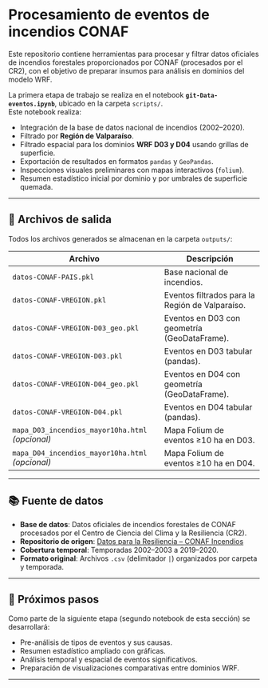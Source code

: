 # Procesamiento de eventos de incendios CONAF 

Este repositorio contiene herramientas para procesar y filtrar datos oficiales de incendios forestales proporcionados por CONAF (procesados por el CR2), con el objetivo de preparar insumos para análisis en dominios del modelo WRF.  

La primera etapa de trabajo se realiza en el notebook **`git-Data-eventos.ipynb`**, ubicado en la carpeta `scripts/`.  
Este notebook realiza:

- Integración de la base de datos nacional de incendios (2002–2020).
- Filtrado por **Región de Valparaíso**.
- Filtrado espacial para los dominios **WRF D03 y D04** usando grillas de superficie.
- Exportación de resultados en formatos `pandas` y `GeoPandas`.
- Inspecciones visuales preliminares con mapas interactivos (`folium`).
- Resumen estadístico inicial por dominio y por umbrales de superficie quemada.

---

## 📂 Archivos de salida

Todos los archivos generados se almacenan en la carpeta `outputs/`:

| Archivo                                          | Descripción |
|--------------------------------------------------|-------------|
| `datos-CONAF-PAIS.pkl`                           | Base nacional de incendios. |
| `datos-CONAF-VREGION.pkl`                        | Eventos filtrados para la Región de Valparaíso. |
| `datos-CONAF-VREGION-D03_geo.pkl`                | Eventos en D03 con geometría (GeoDataFrame). |
| `datos-CONAF-VREGION-D03.pkl`                    | Eventos en D03 tabular (pandas). |
| `datos-CONAF-VREGION-D04_geo.pkl`                | Eventos en D04 con geometría (GeoDataFrame). |
| `datos-CONAF-VREGION-D04.pkl`                    | Eventos en D04 tabular (pandas). |
| `mapa_D03_incendios_mayor10ha.html` *(opcional)* | Mapa Folium de eventos ≥10 ha en D03. |
| `mapa_D04_incendios_mayor10ha.html` *(opcional)* | Mapa Folium de eventos ≥10 ha en D04. |

---

## 📚 Fuente de datos

- **Base de datos**: Datos oficiales de incendios forestales de CONAF procesados por el Centro de Ciencia del Clima y la Resiliencia (CR2).
- **Repositorio de origen**: [Datos para la Resiliencia – CONAF Incendios](https://datospararesiliencia.cl/dataset.xhtml?persistentId=doi%3A10.71578%2FUXAUN5&version=&q=&fileTypeGroupFacet=&fileAccess=&fileTag=%22geojson%22&fileSortField=&fileSortOrder=&tagPresort=false&folderPresort=true)
- **Cobertura temporal**: Temporadas 2002–2003 a 2019–2020.
- **Formato original**: Archivos `.csv` (delimitador `|`) organizados por carpeta y temporada.

---

## 📌 Próximos pasos

Como parte de la siguiente etapa (segundo notebook de esta sección) se desarrollará:

- Pre-análisis de tipos de eventos y sus causas.
- Resumen estadístico ampliado con gráficas.
- Análisis temporal y espacial de eventos significativos.
- Preparación de visualizaciones comparativas entre dominios WRF.

---


